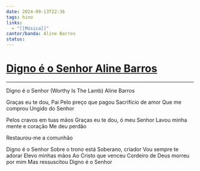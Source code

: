 ```yaml
---
date: 2024-09-13T22:36
tags: hino
links:
  - "[[Música]]"
cantor/banda: Aline Barros
status: 
---
```

# [Digno é o Senhor Aline Barros](https://www.youtube.com/watch?v=stKPXkcW5v8)
---

Digno é o Senhor (Worthy Is The Lamb)
Aline Barros

Graças eu te dou, Pai
Pelo preço que pagou
Sacrifício de amor
Que me comprou
Ungido do Senhor

Pelos cravos em tuas mãos
Graças eu te dou, ó meu Senhor
Lavou minha mente e coração
Me deu perdão

Restaurou-me a comunhão

Digno é o Senhor
Sobre o trono está
Soberano, criador
Vou sempre te adorar
Elevo minhas mãos
Ao Cristo que venceu
Cordeiro de Deus morreu por mim
Mas ressuscitou
Digno é o Senhor
